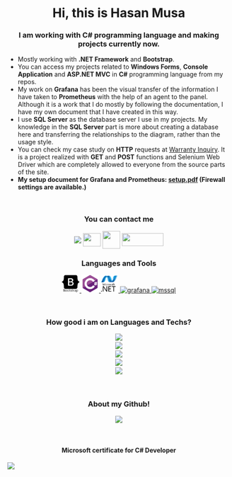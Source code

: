 <h1 align="center">Hi, this is Hasan Musa</h1>
<h3 align="center">I am working with C# programming language and making projects currently now.</h3>

- Mostly working with **.NET Framework** and **Bootstrap**.
- You can access my projects related to **Windows Forms**, **Console Application** and **ASP.NET MVC** in **C#** programming language from my repos.
- My work on **Grafana** has been the visual transfer of the information I have taken to **Prometheus** with the help of an agent to the panel. Although it is a work that I do mostly by following the documentation, I have my own document that I have created in this way.
- I use **SQL Server** as the database server I use in my projects. My knowledge in the **SQL Server** part is more about creating a database here and transferring the relationships to the diagram, rather than the usage style.
- You can check my case study on **HTTP** requests at <a href="https://github.com/glitchedpng/WarrantyQuery"> Warranty Inquiry</a>. It is a project realized with **GET** and **POST** functions and Selenium Web Driver which are completely allowed to everyone from the source parts of the site.
- **My setup document for Grafana and Prometheus: [setup.pdf](https://github.com/glitchedpng/glitchedpng/files/10578270/setup.pdf) (Firewall settings are available.)**
<br>
<h3 align="center">You can contact me</h3>
<p align="center">
  <a href="https://www.linkedin.com/in/hmkoop/" target="_blank"><img align="center" src="https://cdn-icons-png.flaticon.com/512/174/174857.png" height="29"/></a>
<a href="https://instagram.com/hmusakocak" target="_blank"><img align="center" src="https://raw.githubusercontent.com/rahuldkjain/github-profile-readme-generator/master/src/images/icons/Social/instagram.svg" height="30" width="40" /></a>
  <a href="mailto:hasanmusa05g@hotmail.com" target="_blank"><img align="center" src="https://cdn.pixabay.com/photo/2016/06/13/17/30/mail-1454734_960_720.png" height="40" width="40" /></a>
  <a href="https://www.nuget.org/profiles/hmk" target="_blank"><img align="center" src="https://www.nuget.org/Content/gallery/img/logo-header-94x29.png" height="29" width="94" /></a>

<br>
<h3 align="center">Languages and Tools</h3>
<p align="center"> <a href="https://getbootstrap.com" target="_blank" rel="noreferrer"> <img src="https://raw.githubusercontent.com/devicons/devicon/master/icons/bootstrap/bootstrap-plain-wordmark.svg" alt="bootstrap" width="40" height="40"/> </a> <a href="https://www.w3schools.com/cs/" target="_blank" rel="noreferrer"> <img src="https://raw.githubusercontent.com/devicons/devicon/master/icons/csharp/csharp-original.svg" alt="csharp" width="40" height="40"/> </a> <a href="https://dotnet.microsoft.com/" target="_blank" rel="noreferrer"> <img src="https://raw.githubusercontent.com/devicons/devicon/master/icons/dot-net/dot-net-original-wordmark.svg" alt="dotnet" width="40" height="40"/> </a> <a href="https://grafana.com" target="_blank" rel="noreferrer"> <img src="https://www.vectorlogo.zone/logos/grafana/grafana-icon.svg" alt="grafana" width="40" height="40"/> </a> <a href="https://www.microsoft.com/en-us/sql-server" target="_blank" rel="noreferrer"> <img src="https://www.svgrepo.com/show/303229/microsoft-sql-server-logo.svg" alt="mssql" width="40" height="40"/> </a> </p>

<br>
<h3 align="center">How good i am on Languages and Techs?</h3>
<p align="center">
  <img src="https://progress-bar.dev/75?title=CSharp"><br>
 <img src="https://progress-bar.dev/45?title=BootStrap"><br>
  <img src="https://progress-bar.dev/60?title=EF"><br>
  <img src="https://progress-bar.dev/35?title=HTML"><br>
  <img src="https://progress-bar.dev/45?title=CSS"><br>
</p>
<br>
<h3 align="center">About my Github!</h3>
<p align="center">
  <img src="https://github-readme-stats.vercel.app/api?username=glitchedpng&theme=vue-dark&show_icons=true&hide_border=true&count_private=true">
</p>
<br>
<h4 align="center">Microsoft certificate for C# Developer</h4>
<img src="https://github-production-user-asset-6210df.s3.amazonaws.com/61805121/264813910-b63ed3b0-dcdf-4e89-b8de-d82d7de30023.png">
